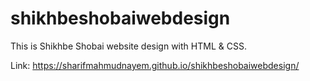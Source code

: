 # shikhbeshobaiwebdesign
This is Shikhbe Shobai website design with HTML &amp; CSS.

Link: https://sharifmahmudnayem.github.io/shikhbeshobaiwebdesign/

